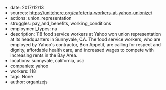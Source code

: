 - date: 2017/12/13
- sources: https://unitehere.org/cafeteria-workers-at-yahoo-unionize/
- actions: union_representation
- struggles: pay_and_benefits, working_conditions
- employment_types: na
- description: 118 food service workers at Yahoo won union representation at its headquarters in Sunnyvale, CA. The food service workers, who are employed by Yahoo's contractor, Bon Appetit, are calling for respect and dignity, affordable health care, and increased wages to compete with increasing rents in the Bay Area.
- locations: sunnyvale, california, usa
- companies: yahoo
- workers: 118
- tags: None
- author: organizejs
